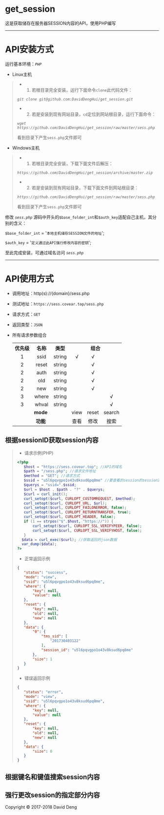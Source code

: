 # get_session

这是获取储存在服务器SESSION内容的API，使用PHP编写

-----

# API安装方式

运行基本环境：_`PHP`_

* Linux主机

> * 1) 若根目录完全安装，运行下面命令`clone`此代码文件：
>
> _`git clone git@github.com:DavidDengHui/get_session.git`_
>
> * 2) 若是安装到现有网站目录，`cd`定位到网站根目录，运行下面命令：
>
> _`wget https://github.com/DavidDengHui/get_session/raw/master/sess.php`_
>
>
> 看到目录下产生`sess.php`文件即可

* Windows主机

> * 1) 若根目录完全安装，下载下面文件后解压：
>
> _`https://github.com/DavidDengHui/get_session/archive/master.zip`_
>
> * 2) 若是安装到现有网站目录，下载下面文件到网站根目录：
>
> _`https://github.com/DavidDengHui/get_session/raw/master/sess.php`_
>
>
> 看到目录下产生`sess.php`文件即可

修改 _`sess.php`_ 源码中开头的`$base_folder_int`和`$auth_key`适配自己主机，其分别的含义：

`$base_folder_int` 	= '`本地主机储存SESSION文件的地址`';

`$auth_key`			= '`定义通过此API强行修改内容的密钥`';

至此完成安装，可通过域名访问 _`sess.php`_

-----

# API使用方式

* 调用地址：http(s)://{domain}/sess.php

* 测试地址：`https://sess.covear.top/sess.php`

* 请求方式：`GET`

* 返回类型：`JSON`

* 所有请求参数组合

	<table style="text-align:center;">
	<tr>
		<th>优先级</th>
		<th>名称</th>
		<th>类型</th>
		<th colspan="3">组合</th>
	</tr>
	<tr>
		<td>1</td>
		<td>ssid</td>
		<td>string</td>
		<td>√</td>
		<td>√</td>
		<td></td>
	</tr>
	<tr>
		<td>2</td>
		<td>reset</td>
		<td>string</td>
		<td></td>
		<td>√</td>
		<td></td>
	</tr>
	<tr>
		<td>2</td>
		<td>auth</td>
		<td>string</td>
		<td></td>
		<td>√</td>
		<td></td>
	</tr>
	<tr>
		<td>2</td>
		<td>old</td>
		<td>string</td>
		<td></td>
		<td>√</td>
		<td></td>
	</tr>
	<tr>
		<td>2</td>
		<td>new</td>
		<td>string</td>
		<td></td>
		<td>√</td>
		<td></td>
	</tr>
	<tr>
		<td>3</td>
		<td>where</td>
		<td>string</td>
		<td></td>
		<td></td>
		<td>√</td>
	</tr>
	<tr>
		<td>3</td>
		<td>whval</td>
		<td>string</td>
		<td></td>
		<td></td>
		<td>√</td>
	</tr>
	<tr>
		<td colspan="3"><b>mode</b></td>
		<td>view</td>
		<td>reset</td>
		<td>search</td>
	</tr>
	<tr>
		<td colspan="3"><b>功能</b></td>
		<td>查看</td>
		<td>修改</td>
		<td>搜索</td>
	</tr>
	</table>

## 根据sessionID获取session内容

> * 请求示例(PHP)
>
> ```PHP
> <?php
>    $host = "https://sess.covear.top"; //API的域名
>    $path = "/sess.php"; //请求文件地址
>    $method = "GET"; //请求方式
>    $ssid = "u5l6pqvgpo1o43v8ksud6pq8me" //要查看的session的sessionID
>    $querys = "ssid=".$ssid;
>    $url = $host . $path . "?" . $querys;
>    $curl = curl_init();
>    curl_setopt($curl, CURLOPT_CUSTOMREQUEST, $method);
>    curl_setopt($curl, CURLOPT_URL, $url);
>    curl_setopt($curl, CURLOPT_FAILONERROR, false);
>    curl_setopt($curl, CURLOPT_RETURNTRANSFER, true);
>    curl_setopt($curl, CURLOPT_HEADER, false);
>    if (1 == strpos("$".$host, "https://")) {
>        curl_setopt($curl, CURLOPT_SSL_VERIFYPEER, false);
>        curl_setopt($curl, CURLOPT_SSL_VERIFYHOST, false);
>    }
>	$data = curl_exec($curl); //获取返回的json数据
>	var_dump($data);
>?>
> ```
>
> * 正常返回示例
>
> ```json
>{
>    "status": "success",
>    "mode": "view",
>    "ssid": "u5l6pqvgpo1o43v8ksud6pq8me",
>    "where": {
>        "key": null,
>        "value": null
>    },
>    "reset": {
>        "key": null,
>        "old": null,
>        "new": null
>    },
>    "data": {
>        "0": {
>            "tms_sid": [
>                "201730403122"
>            ],
>            "session_id": "u5l6pqvgpo1o43v8ksud6pq8me"
>        },
>        "size": 1
>    }
>}
> ```
>
> * 错误返回示例
>
> ```json
>{
>    "status": "error",
>    "mode": "view",
>    "ssid": "u5l6pqvgpo1o43v8ksud6pq8me",
>    "where": {
>        "key": null,
>        "value": null
>    },
>    "reset": {
>        "key": null,
>        "old": null,
>        "new": null
>    },
>    "data": {
>        "size": 0
>    }
>}
> ```

## 根据键名和键值搜索session内容


## 强行更改session的指定部分内容


Copyright © 2017-2018 David Deng